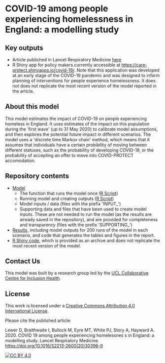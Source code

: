 # COVID-19 among people experiencing homelessness in England: a modelling study 

## Key outputs
- Article published in Lancet Respiratory Medicine [here](https://www.thelancet.com/journals/lanres/article/PIIS2213-2600(20)30396-9/fulltext)
- R Shiny app for policy makers currently accessible at https://care-protect.shinyapps.io/covid-19/. Note that this application was developed at an early stage of the COVID-19 pandemic and was designed to inform planning of interventions for people experience homelessness. It does not does not replicate the most recent version of the model reported in the article.

## About this model
This model estimates the impact of COVID-19 on people experiencing homeless in England. It uses estimates of the impact on this population during the 'first wave' (up to 31 May 2020) to calibrate model assumptions, and then explores the potential future impact in different scenarios. The model uses a 'discrete time Markov chain' method, which means that it assumes that individuals have a certain probibility of moving between different statuses, such as the probability of developing COVID-19, or the probability of accepting an offer to move into COVID-PROTECT accomodation.

## Repository contents
- [Model](https://github.com/maxeyre/Homeless-COVID-19/tree/master/model)
  - The function that runs the model once ([R Script](https://github.com/maxeyre/Homeless-COVID-19/blob/master/model/model_function.R))
  - Running model and creating outputs ([R Script](https://github.com/maxeyre/Homeless-COVID-19/blob/master/model/main_model_runs.R))
  - Model inputs / data (files with the prefix 'INPUT_')
  - Supporting data and files that have been used to create model inputs. These are not needed to run the model (as the results are already saved in the repository), and are provided for completeness and transparency (files with the prefix 'SUPPORTING_')
- [Results](https://github.com/maxeyre/Homeless-COVID-19/tree/master/results), including model outputs for 200 runs of the model in each scenario, and code that generates the tables and figures in the report.
- [R Shiny code](https://github.com/maxeyre/Homeless-COVID-19/tree/master/covid-19), which is provided as an archive and does not replicate the most recent version of the model.

## Contact Us
This model was built by a research group led by the [UCL Collaborative Centre for Inclusion Health](https://www.ucl.ac.uk/inclusion-health).

## License
This work is licensed under a
[Creative Commons Attribution 4.0 International License][cc-by].

Please cite the published article:

Lewer D, Braithwaite I, Bullock M, Eyre MT, White PJ, Story A, Hayward A. 2020. COVID 19 among people experiencing homelessnes s in England: a modelling study. Lancet Respiratory Medicine. https://doi.org/10.1016/S2213-2600(20)30396-9

[![CC BY 4.0][cc-by-image]][cc-by]

[cc-by]: http://creativecommons.org/licenses/by/4.0/
[cc-by-image]: https://i.creativecommons.org/l/by/4.0/88x31.png
[cc-by-shield]: https://img.shields.io/badge/License-CC%20BY%204.0-lightgrey.svg
